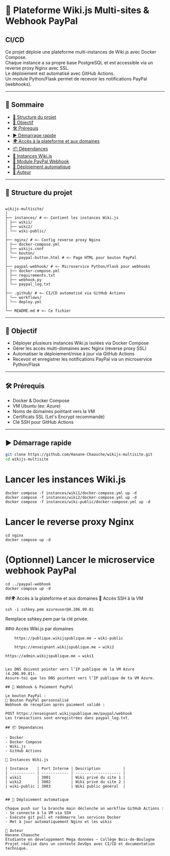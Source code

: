 # 🚀 Plateforme Wiki.js Multi-sites & Webhook PayPal

## CI/CD

Ce projet déploie une plateforme multi-instances de Wiki.js avec Docker Compose.  
Chaque instance a sa propre base PostgreSQL et est accessible via un reverse proxy Nginx avec SSL.  
Le déploiement est automatisé avec GitHub Actions.  
Un module Python/Flask permet de recevoir les notifications PayPal (webhooks).

---

## 📑 Sommaire

- [📁 Structure du projet](#structure-du-projet)
- [🚀 Objectif](#objectif)
- [🛠️ Prérequis](#prérequis)
- [▶️ Démarrage rapide](#démarrage-rapide)
- [🌍 Accès à la plateforme et aux domaines](#accès-à-la-plateforme-et-aux-domaines)
- [📦 Dépendances](#dépendances)
- [📘 Instances Wiki.js](#instances-wikijs)
- [💸 Module PayPal Webhook](#module-paypal-webhook)
- [🤖 Déploiement automatique](#déploiement-automatique)
- [👤 Auteur](#auteur)

---

## 📁 Structure du projet
```

wikijs-multisite/
│
├── instances/ # <– Contient les instances Wiki.js
│ ├── wiki1/
│ ├── wiki2/
│ └── wiki-public/
│
├── nginx/ # <– Config reverse proxy Nginx
│ ├── docker-compose.yml
│ ├── wikijs.conf
│ └── bouton/
│ └── paypal-button.html # <– Page HTML pour bouton PayPal
│
├── paypal-webhook/ # <– Microservice Python/Flask pour webhooks
│ ├── docker-compose.yml
│ ├── requirements.txt
│ ├── webhook.py
│ └── paypal_log.txt
│
├── .github/ # <– CI/CD automatisé via GitHub Actions
│ └── workflows/
│ └── deploy.yml
│
└── README.md # <– Ce fichier
```

---

## 🚀 Objectif

- Déployer plusieurs instances Wiki.js isolées via Docker Compose
- Gérer les accès multi-domaines avec Nginx (reverse proxy SSL)
- Automatiser le déploiement/mise à jour via GitHub Actions
- Recevoir et enregistrer les notifications PayPal via un microservice Python/Flask

---

## 🛠️ Prérequis

- Docker & Docker Compose  
- VM Ubuntu (ex: Azure)  
- Noms de domaines pointant vers la VM  
- Certificats SSL (Let's Encrypt recommandé)  
- Clé SSH pour GitHub Actions  

---

## ▶️ Démarrage rapide

```bash
git clone https://github.com/Hanane-Chaouche/wikijs-multisite.git
cd wikijs-multisite
````

# Lancer les instances Wiki.js
```
docker compose -f instances/wiki1/docker-compose.yml up -d
docker compose -f instances/wiki2/docker-compose.yml up -d
docker compose -f instances/wiki-public/docker-compose.yml up -d
```

# Lancer le reverse proxy Nginx
```
cd nginx
docker compose up -d
```

# (Optionnel) Lancer le microservice webhook PayPal
```
cd ../paypal-webhook
docker compose up -d
```

##🌍 Accès à la plateforme et aux domaines
🔑 Accès SSH à la VM

```
ssh -i sshkey.pem azureuser@4.206.99.81
```

Remplace sshkey.pem par ta clé privée.

##🌐 Accès Wiki.js par domaines
```
    https://publique.wikijspublique.me → wiki-public
```
````
    https://enseignant.wikijspublique.me → wiki2
````
    https://admin.wikijspublique.me → wiki1
````

Les DNS doivent pointer vers l’IP publique de la VM Azure (4.206.99.81).
Assure-toi que les DNS pointent vers l’IP publique de ta VM Azure.

## 💸 Webhook & Paiement PayPal

Le bouton PayPal :
🔗 Bouton PayPal personnalisé
Webhook de réception après paiement validé :

POST https://enseignant.wikijspublique.me/paypal/webhook
Les transactions sont enregistrées dans paypal_log.txt.

## 📦 Dépendances

- Docker
- Docker Compose
- Wiki.js
- GitHub Actions

📘 Instances Wiki.js

| Instance    | Port Interne | Description          |
| ----------- | ------------ | -------------------- |
| wiki1       | 3001         | Wiki privé du site 1 |
| wiki2       | 3002         | Wiki privé du site 2 |
| wiki-public | 3003         | Wiki public général  |


## 🤖 Déploiement automatique

Chaque push sur la branche main déclenche un workflow GitHub Actions :
- Se connecte à la VM via SSH
- Exécute git pull et redémarre les services Docker
- Met à jour automatiquement Nginx et les wikis

👤 Auteur
Hanane Chaouche
Étudiante en développement Mega données – Collège Bois-de-Boulogne
Projet réalisé dans un contexte DevOps avec CI/CD et documentation technique.
